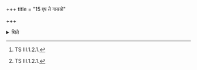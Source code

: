 +++
title = "15 एष ते गायत्रो"

+++

<details><summary>थिते</summary>

15. The sacrificer stands near the king (Soma) praising it[^1] with these (formulae beginning with) eṣate gāyatro bhāgaḥ.[^1]  


[^1]: TS III.1.2.1.
</details>
